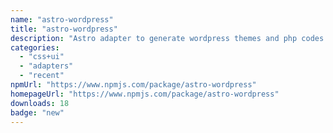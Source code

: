 ```yaml
---
name: "astro-wordpress"
title: "astro-wordpress"
description: "Astro adapter to generate wordpress themes and php codes."
categories:
  - "css+ui"
  - "adapters"
  - "recent"
npmUrl: "https://www.npmjs.com/package/astro-wordpress"
homepageUrl: "https://www.npmjs.com/package/astro-wordpress"
downloads: 18
badge: "new"
---
```

